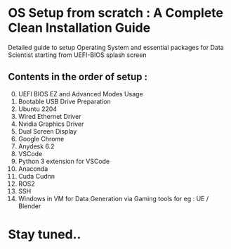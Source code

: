 # OS Setup from scratch : A Complete Clean Installation Guide 
Detailed guide to setup Operating System and essential packages for Data Scientist starting from UEFI-BIOS splash screen

## Contents in the order of setup :

0. UEFI BIOS EZ and Advanced Modes Usage
1. Bootable USB Drive Preparation
2. Ubuntu 2204
3. Wired Ethernet Driver
4. Nvidia Graphics Driver
5. Dual Screen Display
6. Google Chrome
7. Anydesk 6.2
8. VSCode
9. Python 3 extension for VSCode
10. Anaconda
11. Cuda Cudnn
12. ROS2
13. SSH
14. Windows in VM for Data Generation via Gaming tools for eg : UE / Blender

# Stay tuned..
